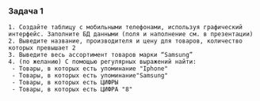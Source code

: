 ### Задача 1

    1. Создайте таблицу с мобильными телефонами, используя графический интерфейс. Заполните БД данными (поля и наполнение см. в презентации)
    2. Выведите название, производителя и цену для товаров, количество которых превышает 2
    3. Выведите весь ассортимент товаров марки “Samsung”
    4. (по желанию) С помощью регулярных выражений найти:
     - Товары, в которых есть упоминание "Iphone"
     - Товары, в которых есть упоминание"Samsung" 
     - Товары, в которых есть ЦИФРЫ
     - Товары, в которых есть ЦИФРА "8"